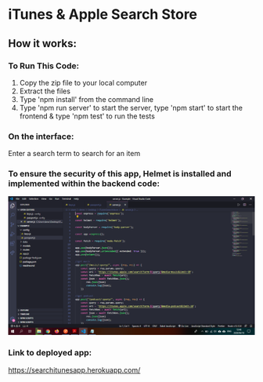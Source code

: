 # iTunes & Apple Search Store

## How it works:
### To Run This Code:
1. Copy the zip file to your local computer
2. Extract the files
3. Type 'npm install' from the command line
4. Type 'npm run server' to start the server, type 'npm start' to start the frontend & type 'npm test' to run the tests

### On the interface:
Enter a search term to search for an item

### To ensure the security of this app, Helmet is installed and implemented within the backend code:
![Screenshot](sc1.png)

### Link to deployed app:
https://searchitunesapp.herokuapp.com/
